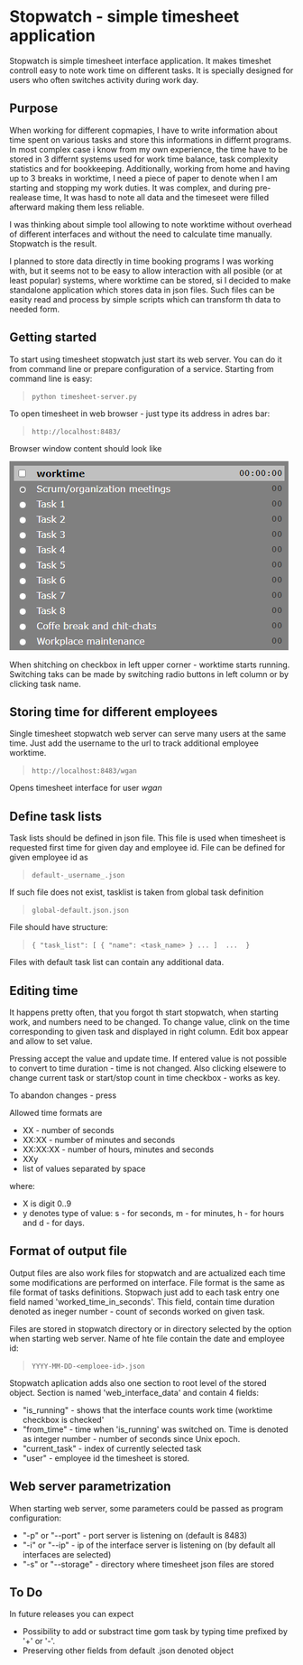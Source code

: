 Stopwatch - simple timesheet application
========================================

Stopwatch is simple timesheet interface application. It makes timeshet controll easy
to note work time on different tasks. It is specially designed for users who often 
switches activity during work day.

## Purpose

When working for different copmapies, I have to write information about time spent on various tasks and store this informations in differnt programs. In most complex case i know from my own experience, the time have to be stored in 3 differnt systems used for work time balance, task complexity statistics and for bookkeeping. Additionally, working from home and having up to 3 breaks in worktime, I need a piece of paper to denote when I am starting and stopping my work duties. It was complex, and during pre-realease time, It was hasd to note all data and the timeseet were filled afterward making them less reliable.

I was thinking about simple tool allowing to note worktime without overhead of different interfaces and without the need to calculate time manually. Stopwatch is the result.

I planned to store data directly in time booking programs I was working with, but it seems not to be easy to allow interaction with all posible (or at least popular) systems, where worktime can be stored, si I decided to make standalone application which stores data in json files. Such files can be easity read and process by simple scripts which can transform th data to needed form. 

## Getting started

To start using timesheet stopwatch just start its web server. You can do it from command line or prepare configuration of a service. Starting from command line is easy:

>`python timesheet-server.py`

To open timesheet in web browser - just type its address in adres bar:

>`http://localhost:8483/`

Browser window content should look like

![Image](screenshot.png "screenshot")

When shitching on checkbox in left upper corner - worktime starts running. Switching taks can be made by switching radio buttons in left column or by clicking task name. 

## Storing time for different employees

Single timesheet stopwatch web server can serve many users at the same time. Just add the username to the url to track additional employee worktime. 

> `http://localhost:8483/wgan`

Opens timesheet interface for user _wgan_

## Define task lists

Task lists should be defined in json file. This file is used when timesheet is requested first time for given day and employee id. File can be defined for given employee id as

>`default-_username_.json`

If such file does not exist, tasklist is taken from global task definition

>`global-default.json.json`

File should have structure:

>`{ "task_list": [ { "name": <task_name> } ... ]  ...  }`

Files with default task list can contain any additional data.

## Editing time

It happens pretty often, that you forgot th start stopwatch, when starting work, and numbers need to be changed. To change value, clink on the time corresponding to given task and displayed in right column. Edit box appear and allow to set value. 

Pressing <Enter> accept the value and update time. If entered value is not possible to convert to time duration - time is not changed. Also clicking elsewere to change current task or start/stop count in time checkbox - works as <Enter> key.

To abandon changes - press <Esc>

Allowed time formats are
- XX - number of seconds
- XX:XX - number of minutes and seconds
- XX:XX:XX - number of hours, minutes and seconds
- XXy
- list of values separated by space

where:
- X is digit 0..9
- y denotes type of value: s - for seconds, m - for minutes, h - for hours and d - for days.

## Format of output file

Output files are also work files for stopwatch and are actualized each time some modifications are performed on interface. File format is the same as file format of tasks definitions. Stopwach just add to each task entry one field named 'worked_time_in_seconds'. This field, contain time duration denoted as ineger number - count of seconds worked on given task.

Files are stored in stopwatch directory or in directory selected by the option when starting web server. Name of hte file contain the date and employee id:

>`YYYY-MM-DD-<emploee-id>.json`

Stopwatch aplication adds also one section to root level of the stored object. Section is named 'web_interface_data' and contain 4 fields:
- "is_running" - shows that the interface counts work time (worktime checkbox is checked'
- "from_time" - time when 'is_running' was switched on. Time is denoted as integer number - number of seconds since Unix epoch.
- "current_task" - index of currently selected task        
- "user" - employee id the timesheet is stored.

## Web server parametrization

When starting web server, some parameters could be passed as program configuration:
- "-p" or "--port" - port server is listening on (default is 8483)
- "-i" or "--ip" - ip of the interface server is listening on (by default all interfaces are selected)
- "-s" or "--storage" - directory where timesheet json files are stored

## To Do

In future releases you can expect
- Possibility to add or substract time gom task by typing time prefixed by '+' or '-'.
- Preserving other fields from default .json denoted object

